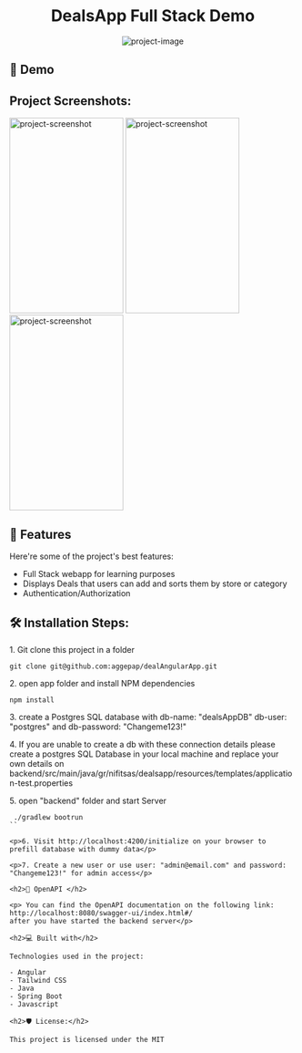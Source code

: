 <h1 align="center" id="title">DealsApp Full Stack Demo</h1>

<p align="center"><img src="https://socialify.git.ci/aggepap/dealAngularApp/image?custom_description=A+demo+project+for+a+full+stack+app+with+Angular%2FJava%2FPostgres&amp;description=1&amp;language=1&amp;name=1&amp;owner=1&amp;theme=Light" alt="project-image"></p>

<h2>🚀 Demo</h2>

<h2>Project Screenshots:</h2>
<p  float="left">

<img src="https://i.ibb.co/C2qZsZC/000178-Deals-App-Mozilla-Firefox.jpg" alt="project-screenshot" width="200" height="343"/>

<img src="https://i.ibb.co/GWXFp5X/000179-Deals-App-Mozilla-Firefox.jpg" alt="project-screenshot" width="200" height="343"/>

<img src="https://i.ibb.co/RcLdH46/000180.jpg" alt="project-screenshot" width="200" height="343"/>

</p>

<h2>🧐 Features</h2>

Here're some of the project's best features:

- Full Stack webapp for learning purposes
- Displays Deals that users can add and sorts them by store or category
- Authentication/Authorization

<h2>🛠️ Installation Steps:</h2>

<p>1. Git clone this project in a folder</p>

```
git clone git@github.com:aggepap/dealAngularApp.git
```

<p>2. open app folder and install NPM dependencies</p>

```
npm install
```

<p>3. create a Postgres SQL database with db-name: "dealsAppDB" db-user: "postgres" and db-password: "Changeme123!"</p>

<p>4. If you are unable to create a db with these connection details please create a postgres SQL Database in your local machine and replace your own details on backend/src/main/java/gr/nifitsas/dealsapp/resources/templates/application-test.properties</p>

<p>5. open "backend" folder and start Server</p>

```
 ./gradlew bootrun
``

<p>6. Visit http://localhost:4200/initialize on your browser to prefill database with dummy data</p>

<p>7. Create a new user or use user: "admin@email.com" and password: "Changeme123!" for admin access</p>

<h2>🍰 OpenAPI </h2>

<p> You can find the OpenAPI documentation on the following link: http://localhost:8080/swagger-ui/index.html#/
after you have started the backend server</p>

<h2>💻 Built with</h2>

Technologies used in the project:

- Angular
- Tailwind CSS
- Java
- Spring Boot
- Javascript

<h2>🛡️ License:</h2>

This project is licensed under the MIT
```
